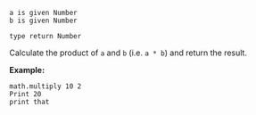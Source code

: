 ```thy
a is given Number
b is given Number

type return Number
```

Calculate the product of `a` and `b` (i.e. `a * b`) and return the result.

**Example:**

```thy
math.multiply 10 2
Print 20
print that
```

